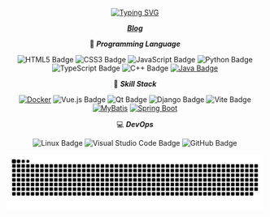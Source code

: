 <div align="center">
  
[![Typing SVG](https://readme-typing-svg.herokuapp.com?font=Fira+Code&weight=600&size=30&pause=1000&color=1AF7C1&center=true&multiline=true&width=1000&height=100&lines=welcome+to+lxy's+homepage)](https://git.io/typing-svg)

[***Blog***](https://lxycxy.github.io)

💪 ***Programming Language***

![HTML5 Badge](https://img.shields.io/badge/HTML5-E34F26?logo=html5&logoColor=fff&style=flat)
![CSS3 Badge](https://img.shields.io/badge/CSS3-1572B6?logo=css3&logoColor=fff&style=flat)
![JavaScript Badge](https://img.shields.io/badge/JavaScript-F7DF1E?logo=javascript&logoColor=000&style=flat)
![Python Badge](https://img.shields.io/badge/Python-3776AB?logo=python&logoColor=fff&style=flat)
![TypeScript Badge](https://img.shields.io/badge/TypeScript-3178C6?logo=typescript&logoColor=fff&style=flat)
![C++ Badge](https://img.shields.io/badge/C%2B%2B-00599C?logo=cplusplus&logoColor=fff&style=flat)
[![Java Badge](https://img.shields.io/badge/Java-007396?style=flat&logo=java)](https://www.oracle.com/java/)

🧠 ***Skill Stack***

[![Docker](https://img.shields.io/badge/Docker-Latest-blue?logo=docker)](https://www.docker.com/)
![Vue.js Badge](https://img.shields.io/badge/Vue.js-4FC08D?logo=vuedotjs&logoColor=fff&style=flat)
![Qt Badge](https://img.shields.io/badge/Qt-41CD52?logo=qt&logoColor=fff&style=flat)
![Django Badge](https://img.shields.io/badge/Django-092E20?logo=django&logoColor=fff&style=flat)
![Vite Badge](https://img.shields.io/badge/Vite-646CFF?logo=vite&logoColor=fff&style=flat)
[![MyBatis](https://img.shields.io/badge/MyBatis-3.5.7-orange?logo=mybatis)](https://mybatis.org/)
[![Spring Boot](https://img.shields.io/badge/Spring%20Boot-2.5.3-green?logo=springboot)](https://spring.io/projects/spring-boot)



💻  ***DevOps***


![Linux Badge](https://img.shields.io/badge/Linux-FCC624?logo=linux&logoColor=000&style=flat)
![Visual Studio Code Badge](https://img.shields.io/badge/Visual%20Studio%20Code-007ACC?logo=visualstudiocode&logoColor=fff&style=flat)
![GitHub Badge](https://img.shields.io/badge/GitHub-181717?logo=github&logoColor=fff&style=flat)



<picture>
  <source media="(prefers-color-scheme: dark)" srcset="https://github.com/lxycxy/lxycxy/blob/output/github-contribution-grid-snake-dark.svg" />
  <source media="(prefers-color-scheme: light)" srcset="[https://github.com/lxycxy/lxycxy/blob/output/github-contribution-grid-snake.svg" />
  <img alt="github-snake" src="https://github.com/lxycxy/lxycxy/blob/output/github-contribution-grid-snake-dark.svg" />
</picture>

</div>

